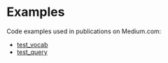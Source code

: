 Examples
========

Code examples used in publications on Medium.com:

* [test_vocab](./test_vocab/)
* [test_query](./test_query/)
